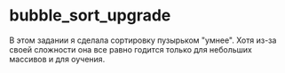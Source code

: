 # bubble_sort_upgrade
В этом задании я сделала сортировку пузырьком "умнее". Хотя из-за своей сложности она все равно годится только для небольших массивов и для оучения.
